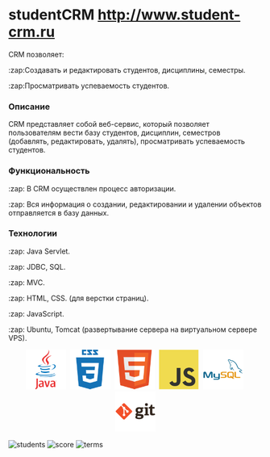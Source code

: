 # studentCRM http://www.student-crm.ru

CRM позволяет:
<p> :zap:Создавать и редактировать студентов, дисциплины, семестры.</p>
<p> :zap:Просматривать успеваемость студентов.</p>



<h3><div>Описание</div> </h3>

<p>CRM  представляет собой веб-сервис, который позволяет пользователям вести базу студентов, дисциплин, семестров (добавлять, редактировать, удалять), просматривать успеваемость студентов.</p>


<h3><div>Функциональность</div> </h3>
<p>:zap: В CRM осуществлен процесс авторизации.</p>
<p>:zap: Вся информация о создании, редактировании и удалении объектов  отправляется в базу данных.</p>


<h3><div>Технологии</div> </h3>
<p>:zap: Java Servlet.</p>
<p>:zap: JDBC, SQL.</p>
<p>:zap: MVC.</p>
<p>:zap: HTML, CSS. (для верстки страниц).</p>
<p>:zap: JavaScript.</p>
<p>:zap: Ubuntu, Tomcat (развертывание сервера на виртуальном сервере VPS).</p>




 
<div align="center">
  <img src="https://github.com/devicons/devicon/blob/master/icons/java/java-original-wordmark.svg" title="Java" alt="Java" width="80" height="80"/>&nbsp;
  <img src="https://github.com/devicons/devicon/blob/master/icons/css3/css3-plain-wordmark.svg"  title="CSS3" alt="CSS" width="80" height="80"/>&nbsp;
  <img src="https://github.com/devicons/devicon/blob/master/icons/html5/html5-original.svg" title="HTML5" alt="HTML" width="80" height="80"/>&nbsp;
  <img src="https://github.com/devicons/devicon/blob/master/icons/javascript/javascript-original.svg" title="JavaScript" alt="JavaScript" width="80" height="80"/>&nbsp;
   <img src="https://github.com/devicons/devicon/blob/master/icons/mysql/mysql-original-wordmark.svg" title="MySQL"  alt="MySQL"width="80" height="80"/>&nbsp;
   <img src="https://github.com/devicons/devicon/blob/master/icons/git/git-original-wordmark.svg" title="Git" **alt="Git" width="80" height="80"/>
</div>

![students](https://github.com/ilya162/studentCRM/assets/55856244/11432506-875e-4e21-a448-5392e218bf15)
![score](https://github.com/ilya162/studentCRM/assets/55856244/777b085e-bf1b-4a6d-9346-ce2fc88932f3)
![terms](https://github.com/ilya162/studentCRM/assets/55856244/02fcb11b-03eb-4c7f-a2fb-c4874d5580e3)


